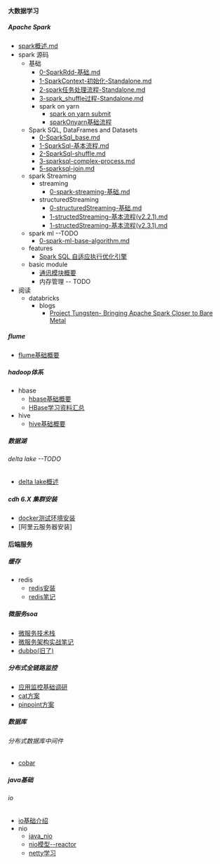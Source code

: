 #### 大数据学习
##### Apache Spark
-   [spark概述.md](learn/framework/bigdata/spark/spark概述.md)
-   spark 源码
    +   基础
        *   [0-SparkRdd-基础.md](learn/framework/bigdata/spark/源码/基础/0-SparkRdd.md)
        *   [1-SparkContext-初始化-Standalone.md](learn/framework/bigdata/spark/源码/基础/1-SparkContext-初始化-Standalone.md)
        *   [2-spark任务处理流程-Standalone.md](learn/framework/bigdata/spark/源码/基础/2-spark任务处理流程-Standalone.md)
        *   [3-spark_shuffle过程-Standalone.md](learn/framework/bigdata/spark/源码/基础/3-spark_shuffle过程-Standalone.md)
        *   spark on yarn
            *   [spark on yarn submit](learn/framework/bigdata/spark/源码/基础/spark-submit.md)
            *   [sparkOnyarn基础流程](learn/framework/bigdata/spark/源码/基础/sparkOnYarn/sparkOnYarn基础流程.md)
    +   Spark SQL, DataFrames and Datasets 
        *   [0-SparkSql_base.md](learn/framework/bigdata/spark/源码/sql/0-SparkSql_base.md)  
        *   [1-SparkSql-基本流程.md](learn/framework/bigdata/spark/源码/sql/1-SparkSql-基本流程.md)    
        *   [2-SparkSql-shuffle.md](learn/framework/bigdata/spark/源码/sql/2-SparkSql-shuffle.md)   
        *   [3-sparksql-complex-process.md](learn/framework/bigdata/spark/源码/sql/3-sparksql-complex-process.md)   
        *   [5-sparksql-join.md](learn/framework/bigdata/spark/源码/sql/5-sparksql-join.md)
    +   spark Streaming
        *   streaming
            -   [0-spark-streaming-基础.md](learn/framework/bigdata/spark/源码/streaming/0-spark-streaming-base.md) 
        *   structuredStreaming
            *   [0-structuredStreaming-基础.md](learn/framework/bigdata/spark/源码/StructuredStreaming/0-structuredStreaming-base.md) 
            *   [1-structedStreaming-基本流程(v2.2.1).md](learn/framework/bigdata/spark/源码/StructuredStreaming/1-structedStreaming-基本流程(2.2.1).md)  
            *   [1-structedStreaming-基本流程(v2.3.1).md](learn/framework/bigdata/spark/源码/StructuredStreaming/1-structedStreaming-基本流程(2.3.1).md) 
    +   spark ml  --TODO
        +   [0-spark-ml-base-algorithm.md](learn/framework/bigdata/spark/源码/ml/0-spark-ml-base-algorithm.md)
    +   features
        +   [Spark SQL 自适应执行优化引擎 ](learn/framework/bigdata/spark/源码/features/SparkSQL自适应执行优化引擎.md)
    +   basic module
        +   [通讯模块概要](learn/framework/bigdata/spark/源码/基础/通讯模块/spark通讯模块.md)
        +   内存管理 -- TODO
-   阅读
    +   databricks
        *   blogs
            -   [Project Tungsten- Bringing Apache Spark Closer to Bare Metal](learn/framework/bigdata/spark/官网/databricks/blogs/Project_Tungsten_Bringing_Apache_Spark_Closer_to_Bare_Metal.md)

##### flume
*   [flume基础概要](learn/framework/bigdata/flume/flume.md)

#####   hadoop体系
*   hbase
    *   [hbase基础概要](learn/framework/bigdata/hadoop/hbase/hbase.md)
    *   [HBase学习资料汇总](learn/framework/bigdata/hadoop/hbase/HBase全网最佳学习资料汇总笔记.md)
*   hive
    *   [hive基础概要](learn/framework/bigdata/hadoop/hive/hive.md)


#####  数据湖
######  delta lake --TODO
*   [delta lake概述](learn/framework/bigdata/DeltaLake/DeltaLake.md)

#####   cdh 6.X 集群安装
*   [docker测试环境安装](learn/framework/bigdata/集群安装/cdh/ClusterInstall.md)
*   [阿里云服务器安装]




#### 后端服务

#####  缓存
* redis
  * [redis安装](learn/framework/cache/redis/redis_install.md)
  * [redis笔记](learn/framework/cache/redis/redis.md)

##### 微服务soa

* [微服务技术栈](learn/framework/soa/微服务技术栈.md)
* [微服务架构实战笔记](learn/framework/soa/微服务架构实战/微服务架构note.md)
* [dubbo(旧了)](learn/framework/soa/dubbo/dubbo.md)

#####  分布式全链路监控

* [应用监控基础调研](learn/framework/monitor/应用监控.md)
* [cat方案](learn/framework/monitor/cat.md)
* [pinpoint方案](learn/framework/monitor/pinpoint.md)


#####     数据库
######    分布式数据库中间件
*   [cobar](learn/framework/database/cobar/cobar_note.md)


#####   java基础
######  io
*   [io基础介绍](learn/language/java/base/io/io.md)
*   nio
    *   [java_nio](learn/language/java/base/io/Java_NIO.md)
    *   [nio模型--reactor](learn/language/java/base/io/nio框架/nio模型.md)
    *   [netty学习](learn/language/java/base/io/nio框架/netty.md)

